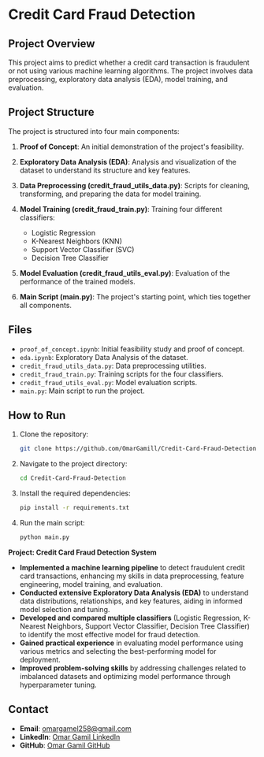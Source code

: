 # Credit Card Fraud Detection

## Project Overview
This project aims to predict whether a credit card transaction is fraudulent or not using various machine learning algorithms. The project involves data preprocessing, exploratory data analysis (EDA), model training, and evaluation.

## Project Structure
The project is structured into four main components:

1. **Proof of Concept**: An initial demonstration of the project's feasibility.
2. **Exploratory Data Analysis (EDA)**: Analysis and visualization of the dataset to understand its structure and key features.
3. **Data Preprocessing (credit_fraud_utils_data.py)**: Scripts for cleaning, transforming, and preparing the data for model training.
4. **Model Training (credit_fraud_train.py)**: Training four different classifiers:
   - Logistic Regression
   - K-Nearest Neighbors (KNN)
   - Support Vector Classifier (SVC)
   - Decision Tree Classifier

5. **Model Evaluation (credit_fraud_utils_eval.py)**: Evaluation of the performance of the trained models.
6. **Main Script (main.py)**: The project's starting point, which ties together all components.

## Files
- `proof_of_concept.ipynb`: Initial feasibility study and proof of concept.
- `eda.ipynb`: Exploratory Data Analysis of the dataset.
- `credit_fraud_utils_data.py`: Data preprocessing utilities.
- `credit_fraud_train.py`: Training scripts for the four classifiers.
- `credit_fraud_utils_eval.py`: Model evaluation scripts.
- `main.py`: Main script to run the project.

## How to Run
1. Clone the repository:
   ```bash
   git clone https://github.com/OmarGamill/Credit-Card-Fraud-Detection.git

2. Navigate to the project directory:
    ```bash
    cd Credit-Card-Fraud-Detection
    
3. Install the required dependencies:
   ```bash
   pip install -r requirements.txt

4. Run the main script:
   ```bash
   python main.py


**Project: Credit Card Fraud Detection System**

- **Implemented a machine learning pipeline** to detect fraudulent credit card transactions, enhancing my skills in data preprocessing, feature engineering, model training, and evaluation.
- **Conducted extensive Exploratory Data Analysis (EDA)** to understand data distributions, relationships, and key features, aiding in informed model selection and tuning.
- **Developed and compared multiple classifiers** (Logistic Regression, K-Nearest Neighbors, Support Vector Classifier, Decision Tree Classifier) to identify the most effective model for fraud detection.
- **Gained practical experience** in evaluating model performance using various metrics and selecting the best-performing model for deployment.
- **Improved problem-solving skills** by addressing challenges related to imbalanced datasets and optimizing model performance through hyperparameter tuning.


## Contact
- **Email**: omargamel258@gmail.com
- **LinkedIn**: [Omar Gamil LinkedIn](https://www.linkedin.com/in/omar-gamel-8628531b3/)
- **GitHub**: [Omar Gamil GitHub](https://github.com/OmarGamill)

